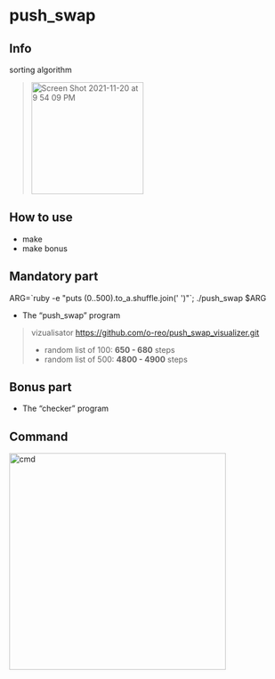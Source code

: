 # push_swap

## Info
sorting algorithm

> <img width="201" alt="Screen Shot 2021-11-20 at 9 54 09 PM" src="https://user-images.githubusercontent.com/94758944/143299529-b34a8991-2fc0-4c1d-895b-c721740c9c11.png">

## How to use
- make
- make bonus

## Mandatory part
ARG=\`ruby -e "puts (0..500).to_a.shuffle.join(' ')"\`; ./push_swap $ARG
- The “push_swap” program
> vizualisator https://github.com/o-reo/push_swap_visualizer.git
> - random list of 100: **650 - 680** steps
> - random list of 500: **4800 - 4900** steps 

## Bonus part
- The “checker” program

## Command
<img width="389" alt="cmd" src="https://user-images.githubusercontent.com/94758944/143303843-0ae221b0-e6e6-4179-bee1-320454c9b716.png">
